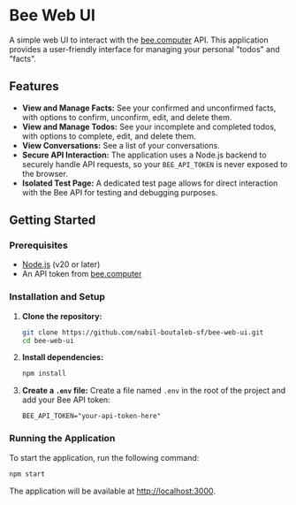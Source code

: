 # Bee Web UI

A simple web UI to interact with the [bee.computer](https://bee.computer/) API. This application provides a user-friendly interface for managing your personal "todos" and "facts".

## Features

-   **View and Manage Facts:** See your confirmed and unconfirmed facts, with options to confirm, unconfirm, edit, and delete them.
-   **View and Manage Todos:** See your incomplete and completed todos, with options to complete, edit, and delete them.
-   **View Conversations:** See a list of your conversations.
-   **Secure API Interaction:** The application uses a Node.js backend to securely handle API requests, so your `BEE_API_TOKEN` is never exposed to the browser.
-   **Isolated Test Page:** A dedicated test page allows for direct interaction with the Bee API for testing and debugging purposes.

## Getting Started

### Prerequisites

-   [Node.js](https://nodejs.org/) (v20 or later)
-   An API token from [bee.computer](https://bee.computer/)

### Installation and Setup

1.  **Clone the repository:**
    ```bash
    git clone https://github.com/nabil-boutaleb-sf/bee-web-ui.git
    cd bee-web-ui
    ```

2.  **Install dependencies:**
    ```bash
    npm install
    ```

3.  **Create a `.env` file:**
    Create a file named `.env` in the root of the project and add your Bee API token:
    ```
    BEE_API_TOKEN="your-api-token-here"
    ```

### Running the Application

To start the application, run the following command:

```bash
npm start
```

The application will be available at [http://localhost:3000](http://localhost:3000).
